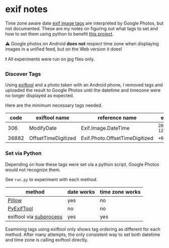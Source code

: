 # exif notes

Time zone aware date [exif image tags](https://exiv2.org/tags.html) are interpreted by Google Photos, but not documented. These are my notes on figuring out what tags to set and how to set them using python to benefit [this project](https://github.com/pdumoulin/brightwheel-downloader).

:warning: Google photos on Android **does not** respect time zone when displaying images in a unified feed, but on the Web version it does!

:heavy_exclamation_mark: All experiments were run on jpg files only.


### Discover Tags

Using [exiftool](https://exiftool.org/) and a photo taken with an Android phone, I removed tags and uploaded the result to Google Photos until the datetime and timezone were no longer displayed as expected.

Here are the minimum necessary tags needed.

| code | exiftool name | reference name | example |
| --- | --- |--- | --- |
| 306 | ModifyDate | Exif.Image.DateTime | `2021:07:12 12:03:24` |
| 36882  | OffsetTimeDigitized | Exif.Photo.OffsetTimeDigitized | `+07:00` |


### Set via Python

Depending on how these tags were set via a python script, Google Photos would not recognize them.

See `run.py` to experiment with each method.

| method | date works | time zone works |
| --- | --- | --- |
| [Pillow](https://pypi.org/project/Pillow/) | yes | no |
| [PyExifTool](https://pypi.org/project/PyExifTool/) | no | no |
| exiftool via [subprocess](https://docs.python.org/3/library/subprocess.html) | yes | yes |

Examining tags using exiftool only shows tag ordering as different for each method. After many attempts, the only consistent way to set both datetime and time zone is calling exiftool directly.
